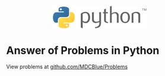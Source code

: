 <p align="center"><img src="media/python.png" alt="java logo" height="50%" width="50%"></p>

# Answer of Problems in Python

View problems at [github.com/MDCBlue/Problems](https://github.com/MDCblue/problems)
